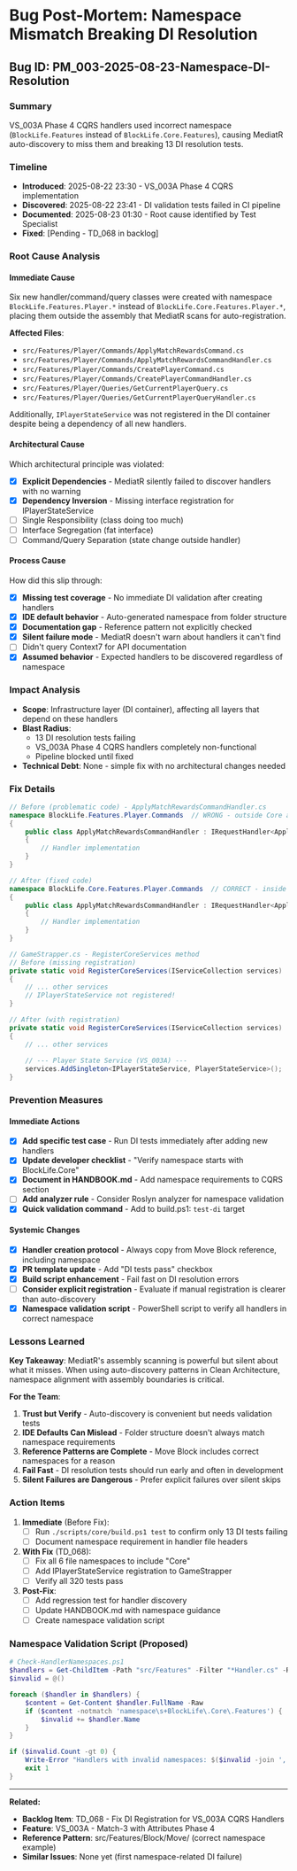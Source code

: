 # Bug Post-Mortem: Namespace Mismatch Breaking DI Resolution

## Bug ID: PM_003-2025-08-23-Namespace-DI-Resolution

### Summary
VS_003A Phase 4 CQRS handlers used incorrect namespace (`BlockLife.Features` instead of `BlockLife.Core.Features`), causing MediatR auto-discovery to miss them and breaking 13 DI resolution tests.

### Timeline
- **Introduced**: 2025-08-22 23:30 - VS_003A Phase 4 CQRS implementation
- **Discovered**: 2025-08-22 23:41 - DI validation tests failed in CI pipeline
- **Documented**: 2025-08-23 01:30 - Root cause identified by Test Specialist
- **Fixed**: [Pending - TD_068 in backlog]

### Root Cause Analysis

#### Immediate Cause
Six new handler/command/query classes were created with namespace `BlockLife.Features.Player.*` instead of `BlockLife.Core.Features.Player.*`, placing them outside the assembly that MediatR scans for auto-registration.

**Affected Files**:
- `src/Features/Player/Commands/ApplyMatchRewardsCommand.cs`
- `src/Features/Player/Commands/ApplyMatchRewardsCommandHandler.cs`
- `src/Features/Player/Commands/CreatePlayerCommand.cs`
- `src/Features/Player/Commands/CreatePlayerCommandHandler.cs`
- `src/Features/Player/Queries/GetCurrentPlayerQuery.cs`
- `src/Features/Player/Queries/GetCurrentPlayerQueryHandler.cs`

Additionally, `IPlayerStateService` was not registered in the DI container despite being a dependency of all new handlers.

#### Architectural Cause
Which architectural principle was violated:
- [x] **Explicit Dependencies** - MediatR silently failed to discover handlers with no warning
- [x] **Dependency Inversion** - Missing interface registration for IPlayerStateService
- [ ] Single Responsibility (class doing too much)
- [ ] Interface Segregation (fat interface)
- [ ] Command/Query Separation (state change outside handler)

#### Process Cause
How did this slip through:
- [x] **Missing test coverage** - No immediate DI validation after creating handlers
- [x] **IDE default behavior** - Auto-generated namespace from folder structure
- [x] **Documentation gap** - Reference pattern not explicitly checked
- [x] **Silent failure mode** - MediatR doesn't warn about handlers it can't find
- [ ] Didn't query Context7 for API documentation
- [x] **Assumed behavior** - Expected handlers to be discovered regardless of namespace

### Impact Analysis
- **Scope**: Infrastructure layer (DI container), affecting all layers that depend on these handlers
- **Blast Radius**: 
  - 13 DI resolution tests failing
  - VS_003A Phase 4 CQRS handlers completely non-functional
  - Pipeline blocked until fixed
- **Technical Debt**: None - simple fix with no architectural changes needed

### Fix Details
```csharp
// Before (problematic code) - ApplyMatchRewardsCommandHandler.cs
namespace BlockLife.Features.Player.Commands  // WRONG - outside Core assembly
{
    public class ApplyMatchRewardsCommandHandler : IRequestHandler<ApplyMatchRewardsCommand, Fin<PlayerState>>
    {
        // Handler implementation
    }
}

// After (fixed code)
namespace BlockLife.Core.Features.Player.Commands  // CORRECT - inside Core assembly
{
    public class ApplyMatchRewardsCommandHandler : IRequestHandler<ApplyMatchRewardsCommand, Fin<PlayerState>>
    {
        // Handler implementation
    }
}

// GameStrapper.cs - RegisterCoreServices method
// Before (missing registration)
private static void RegisterCoreServices(IServiceCollection services)
{
    // ... other services
    // IPlayerStateService not registered!
}

// After (with registration)
private static void RegisterCoreServices(IServiceCollection services)
{
    // ... other services
    
    // --- Player State Service (VS_003A) ---
    services.AddSingleton<IPlayerStateService, PlayerStateService>();
}
```

### Prevention Measures

#### Immediate Actions
- [x] **Add specific test case** - Run DI tests immediately after adding new handlers
- [x] **Update developer checklist** - "Verify namespace starts with BlockLife.Core"
- [x] **Document in HANDBOOK.md** - Add namespace requirements to CQRS section
- [ ] **Add analyzer rule** - Consider Roslyn analyzer for namespace validation
- [x] **Quick validation command** - Add to build.ps1: `test-di` target

#### Systemic Changes
- [x] **Handler creation protocol** - Always copy from Move Block reference, including namespace
- [x] **PR template update** - Add "DI tests pass" checkbox
- [x] **Build script enhancement** - Fail fast on DI resolution errors
- [ ] **Consider explicit registration** - Evaluate if manual registration is clearer than auto-discovery
- [x] **Namespace validation script** - PowerShell script to verify all handlers in correct namespace

### Lessons Learned

**Key Takeaway**: MediatR's assembly scanning is powerful but silent about what it misses. When using auto-discovery patterns in Clean Architecture, namespace alignment with assembly boundaries is critical.

**For the Team**:
1. **Trust but Verify** - Auto-discovery is convenient but needs validation tests
2. **IDE Defaults Can Mislead** - Folder structure doesn't always match namespace requirements  
3. **Reference Patterns are Complete** - Move Block includes correct namespaces for a reason
4. **Fail Fast** - DI resolution tests should run early and often in development
5. **Silent Failures are Dangerous** - Prefer explicit failures over silent skips

### Action Items
1. **Immediate** (Before Fix):
   - [ ] Run `./scripts/core/build.ps1 test` to confirm only 13 DI tests failing
   - [ ] Document namespace requirement in handler file headers

2. **With Fix** (TD_068):
   - [ ] Fix all 6 file namespaces to include "Core"
   - [ ] Add IPlayerStateService registration to GameStrapper
   - [ ] Verify all 320 tests pass

3. **Post-Fix**:
   - [ ] Add regression test for handler discovery
   - [ ] Update HANDBOOK.md with namespace guidance
   - [ ] Create namespace validation script

### Namespace Validation Script (Proposed)
```powershell
# Check-HandlerNamespaces.ps1
$handlers = Get-ChildItem -Path "src/Features" -Filter "*Handler.cs" -Recurse
$invalid = @()

foreach ($handler in $handlers) {
    $content = Get-Content $handler.FullName -Raw
    if ($content -notmatch 'namespace\s+BlockLife\.Core\.Features') {
        $invalid += $handler.Name
    }
}

if ($invalid.Count -gt 0) {
    Write-Error "Handlers with invalid namespaces: $($invalid -join ', ')"
    exit 1
}
```

---

**Related:**
- **Backlog Item**: TD_068 - Fix DI Registration for VS_003A CQRS Handlers
- **Feature**: VS_003A - Match-3 with Attributes Phase 4
- **Reference Pattern**: src/Features/Block/Move/ (correct namespace example)
- **Similar Issues**: None yet (first namespace-related DI failure)